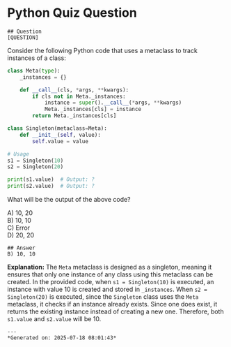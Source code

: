 # Python Quiz Question
    
    ## Question
    [QUESTION]
Consider the following Python code that uses a metaclass to track instances of a class:

```python
class Meta(type):
    _instances = {}

    def __call__(cls, *args, **kwargs):
        if cls not in Meta._instances:
            instance = super().__call__(*args, **kwargs)
            Meta._instances[cls] = instance
        return Meta._instances[cls]

class Singleton(metaclass=Meta):
    def __init__(self, value):
        self.value = value

# Usage
s1 = Singleton(10)
s2 = Singleton(20)

print(s1.value)  # Output: ?
print(s2.value)  # Output: ?
```

What will be the output of the above code?

A) 10, 20  
B) 10, 10  
C) Error  
D) 20, 20
    
    ## Answer
    B) 10, 10

**Explanation:** The `Meta` metaclass is designed as a singleton, meaning it ensures that only one instance of any class using this metaclass can be created. In the provided code, when `s1 = Singleton(10)` is executed, an instance with value 10 is created and stored in `_instances`. When `s2 = Singleton(20)` is executed, since the `Singleton` class uses the `Meta` metaclass, it checks if an instance already exists. Since one does exist, it returns the existing instance instead of creating a new one. Therefore, both `s1.value` and `s2.value` will be 10.
    
    ---
    *Generated on: 2025-07-18 08:01:43*
    